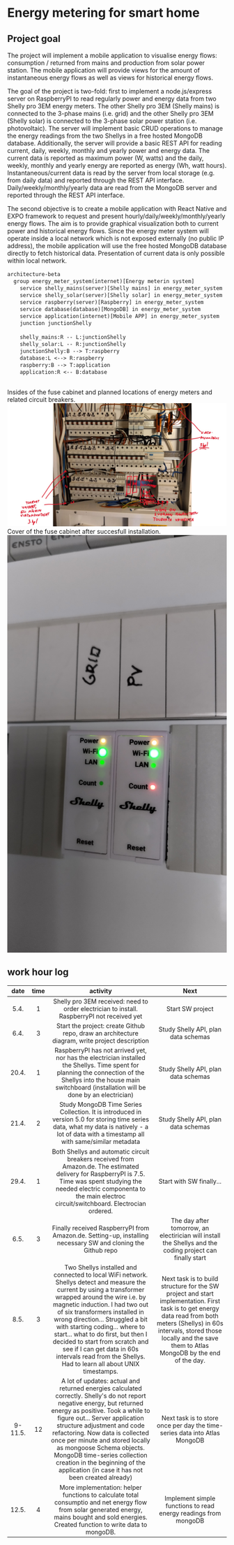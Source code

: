 # Energy metering for smart home
## Project goal
The project will implement a mobile application to visualise energy flows: consumption / returned from mains and production from solar power station. The mobile application will provide views for the amount of instantaneous energy flows as well as views for historical energy flows.

The goal of the project is two-fold: first to implement a node.js/express server on RaspberryPI to read regularly power and energy data from two Shelly pro 3EM energy meters. The other Shelly pro 3EM (Shelly mains) is connected to the 3-phase mains (i.e. grid) and the other Shelly pro 3EM (Shelly solar) is connected to the 3-phase solar power station (i.e. photovoltaic). The server will implement basic CRUD operations to manage the energy readings from the two Shellys in a free hosted MongoDB database. Additionally, the server will provide a basic REST API for reading current, daily, weekly, monthly and yearly power and energy data. The current data is reported as maximum power (W, watts) and the daily, weekly, monthly and yearly energy are reported as energy (Wh, watt hours). Instantaneous/current data is read by the server from local storage (e.g. from daily data) and reported through the REST API interface. Daily/weekly/monthly/yearly data are read from the MongoDB server and reported through the REST API interface. 

The second objective is to create a mobile application with React Native and EXPO framework to request and present hourly/daily/weekly/monthly/yearly energy flows. The aim is to provide graphical visualization both to current power and historical energy flows. Since the energy meter system will operate inside a local network which is not exposed externally (no public IP address), the mobile application will use the free hosted MongoDB database directly to fetch historical data. Presentation of current data is only possible within local network.

```mermaid
architecture-beta
  group energy_meter_system(internet)[Energy meterin system]
    service shelly_mains(server)[Shelly mains] in energy_meter_system
    service shelly_solar(server)[Shelly solar] in energy_meter_system
    service raspberry(server)[Raspberry] in energy_meter_system
    service database(database)[MongoDB] in energy_meter_system
    service application(internet)[Mobile APP] in energy_meter_system
    junction junctionShelly

    shelly_mains:R -- L:junctionShelly
    shelly_solar:L -- R:junctionShelly
    junctionShelly:B --> T:raspberry
    database:L <--> R:raspberry
    raspberry:B --> T:application
    application:R <-- B:database


```
Insides of the fuse cabinet and planned locations of energy meters and related circuit breakers.
![title](images/IMG-20250404-WA0004.jpg)
Cover of the fuse cabinet after succesfull installation.
![title](images/IMG_20250509_203634.jpg)

## work hour log
|date|time|activity|Next|
|:----:|:----:|:----:|:----:|
|5.4.|1|Shelly pro 3EM received: need to order electrician to install. RaspberryPI not received yet|Start SW project|
|6.4.|3|Start the project: create Github repo, draw an architecture diagram, write project description|Study Shelly API, plan data schemas|
|20.4.|1|RaspberryPI has not arrived yet, nor has the electrician installed the Shellys. Time spent for planning the connection of the Shellys into the house main switchboard (installation will be done by an electrician)|Study Shelly API, plan data schemas|
|21.4.|2|Study MongoDB Time Series Collection. It is introduced in version 5.0 for storing time series data, what my data is natively - a lot of data with a timestamp all with same/similar metadata|Study Shelly API, plan data schemas|
|29.4.|1|Both Shellys and automatic circuit breakers received from Amazon.de. The estimated delivery for RaspberryPI is 7.5. Time was spent studying the needed electric componenta to the main electroc circuit/switchboard. Electrocian ordered.|Start with SW finally...|
|6.5.|3|Finally received RaspberryPI from Amazon.de. Setting-up, installing necessary SW and cloning the Github repo|The day after tomorrow, an electirician will install the Shellys and the coding project can finally start|
|8.5.|3|Two Shellys installed and connected to local WiFi network. Shellys detect and measure the current by using a transformer wrapped around the wire i.e. by magnetic induction. I had two out of six transformers installed in wrong direction... Struggled a bit with starting coding... where to start... what to do first, but then I decided to start from scratch and see if I can get data in 60s intervals read from the Shellys. Had to learn all about UNIX timestamps.|Next task is to build structure for the SW project and start implementation. First task is to get energy data read from both meters (Shellys) in 60s intervals, stored those locally and the save them to Atlas MongoDB by the end of the day.|
|9-11.5.|12|A lot of updates: actual and returned energies calculated correctly. Shelly's do not report negative energy, but returned energy as positive. Took a while to figure out... Server application structure adjustment and code refactoring. Now data is collected once per minute and stored locally as mongoose Schema objects. MongoDB time-series collection creation in the beginning of the application (in case it has not been created already)|Next task is to store once per day the time-series data into Atlas MongoDB|
|12.5.|4|More implementation: helper functions to calculate total consumptio and net energy flow from solar generated energy, mains bought and sold energies. Created function to write data to mongoDB.|Implement simple functions to read energy readings from mongoDB|


